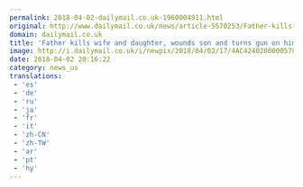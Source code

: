 ```yaml
---
permalink: 2018-04-02-dailymail.co.uk-1960004911.html
original: http://www.dailymail.co.uk/news/article-5570253/Father-kills-wife-daughter-wounds-son-turns-gun-Easter-Sunday.html?ITO=1490&ns_mchannel=rss&ns_campaign=1490
domain: dailymail.co.uk
title: 'Father kills wife and daughter, wounds son and turns gun on himself'
image: http://i.dailymail.co.uk/i/newpix/2018/04/02/17/4AC4240200000578-0-image-a-33_1522685651412.jpg
date: 2018-04-02 20:16:22
category: news_us
translations: 
 - 'es'
 - 'de'
 - 'ru'
 - 'ja'
 - 'fr'
 - 'it'
 - 'zh-CN'
 - 'zh-TW'
 - 'ar'
 - 'pt'
 - 'hy'
---
```


